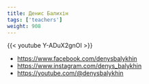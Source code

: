 ```yaml
---
title: Денис Балихін
tags: ['teachers']
weight: 908
---
```

{{< youtube Y-ADuX2gnOI >}}

- https://www.facebook.com/denysbalykhin
- https://www.instagram.com/denys_balykhin
- https://youtube.com/@denysbalykhin

